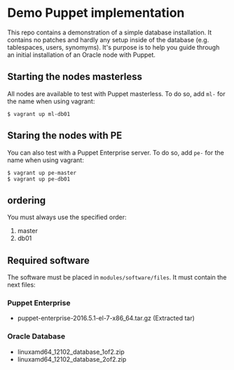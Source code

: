 # Demo Puppet implementation

This repo contains a demonstration of a simple database installation. It contains no patches and hardly any setup inside of the database (e.g. tablespaces, users, synomyms). It's purpose is to help you guide through an initial installation of an Oracle node with Puppet.

## Starting the nodes masterless

All nodes are available to test with Puppet masterless. To do so, add `ml-` for the name when using vagrant:

```
$ vagrant up ml-db01
```

## Staring the nodes with PE

You can also test with a Puppet Enterprise server. To do so, add `pe-` for the name when using vagrant:

```
$ vagrant up pe-master
$ vagrant up pe-db01
```

## ordering

You must always use the specified order:

1. master
2. db01

## Required software

The software must be placed in `modules/software/files`. It must contain the next files:

### Puppet Enterprise
- puppet-enterprise-2016.5.1-el-7-x86_64.tar.gz (Extracted tar)


### Oracle Database
- linuxamd64_12102_database_1of2.zip
- linuxamd64_12102_database_2of2.zip
